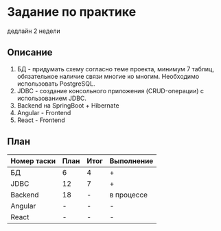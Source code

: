 # Задание по практике 
дедлайн 2 недели
## Описание
1. БД - придумать схему согласно теме проекта, минимум 7 таблиц, обязательное наличие связи многие ко многим. Необходимо использовать PostgreSQL.
2. JDBC - создание консольного приложения (CRUD-операции) с использованием JDBC.
3. Backend на SpringBoot + Hibernate
4. Angular - Frontend
5. React - Frontend

## План

| Номер таски | План | Итог | Выполнение | 
|-------------|------|------|------------|
| БД | 6    | 4| +          | 
| JDBC | 12   | 7| +          | 
| Backend | 18   | -| в процессе | 
| Angular | -    | -| -          | 
| React | -    | -| -          | 
